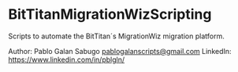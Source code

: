 # BitTitanMigrationWizScripting
Scripts to automate the BitTitan´s MigrationWiz migration platform.

Author: Pablo Galan Sabugo <pablogalanscripts@gmail.com>
LinkedIn: https://www.linkedin.com/in/pblgln/
